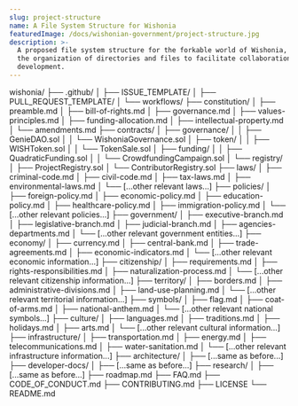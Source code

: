 ```yaml
---
slug: project-structure
name: A File System Structure for Wishonia
featuredImage: /docs/wishonian-government/project-structure.jpg
description: >-
  A proposed file system structure for the forkable world of Wishonia, outlining
  the organization of directories and files to facilitate collaboration and
  development.
---
```


wishonia/
├── .github/
│ ├── ISSUE_TEMPLATE/
│ ├── PULL_REQUEST_TEMPLATE/
│ └── workflows/
├── constitution/
│ ├── preamble.md
│ ├── bill-of-rights.md
│ ├── governance.md
│ ├── values-principles.md
│ ├── funding-allocation.md
│ ├── intellectual-property.md
│ └── amendments.md
├── contracts/
│ ├── governance/
│ │ ├── GenieDAO.sol
│ │ └── WishoniaGovernance.sol
│ ├── token/
│ │ ├── WISHToken.sol
│ │ └── TokenSale.sol
│ ├── funding/
│ │ ├── QuadraticFunding.sol
│ │ └── CrowdfundingCampaign.sol
│ └── registry/
│ ├── ProjectRegistry.sol
│ └── ContributorRegistry.sol
├── laws/
│ ├── criminal-code.md
│ ├── civil-code.md
│ ├── tax-laws.md
│ ├── environmental-laws.md
│ └── [...other relevant laws...]
├── policies/
│ ├── foreign-policy.md
│ ├── economic-policy.md
│ ├── education-policy.md
│ ├── healthcare-policy.md
│ ├── immigration-policy.md
│ └── [...other relevant policies...]
├── government/
│ ├── executive-branch.md
│ ├── legislative-branch.md
│ ├── judicial-branch.md
│ ├── agencies-departments.md
│ └── [...other relevant government entities...]
├── economy/
│ ├── currency.md
│ ├── central-bank.md
│ ├── trade-agreements.md
│ ├── economic-indicators.md
│ └── [...other relevant economic information...]
├── citizenship/
│ ├── requirements.md
│ ├── rights-responsibilities.md
│ ├── naturalization-process.md
│ └── [...other relevant citizenship information...]
├── territory/
│ ├── borders.md
│ ├── administrative-divisions.md
│ ├── land-use-planning.md
│ └── [...other relevant territorial information...]
├── symbols/
│ ├── flag.md
│ ├── coat-of-arms.md
│ ├── national-anthem.md
│ └── [...other relevant national symbols...]
├── culture/
│ ├── languages.md
│ ├── traditions.md
│ ├── holidays.md
│ ├── arts.md
│ └── [...other relevant cultural information...]
├── infrastructure/
│ ├── transportation.md
│ ├── energy.md
│ ├── telecommunications.md
│ ├── water-sanitation.md
│ └── [...other relevant infrastructure information...]
├── architecture/
│ ├── [...same as before...]
├── developer-docs/
│ ├── [...same as before...]
├── research/
│ ├── [...same as before...]
├── roadmap.md
├── FAQ.md
├── CODE_OF_CONDUCT.md
├── CONTRIBUTING.md
├── LICENSE
└── README.md
